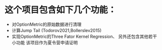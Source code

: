 # 这个项目包含如下几个功能：
- 对OptionMetric的原始数据进行清理
- 计算Jump Tail (Todorov2021,Bollerslev2015)
- 实现OptionMetric的Three Fator Kernel Regression、
另外还包含其他若干小功能
该项目作为夏令营申请证明
